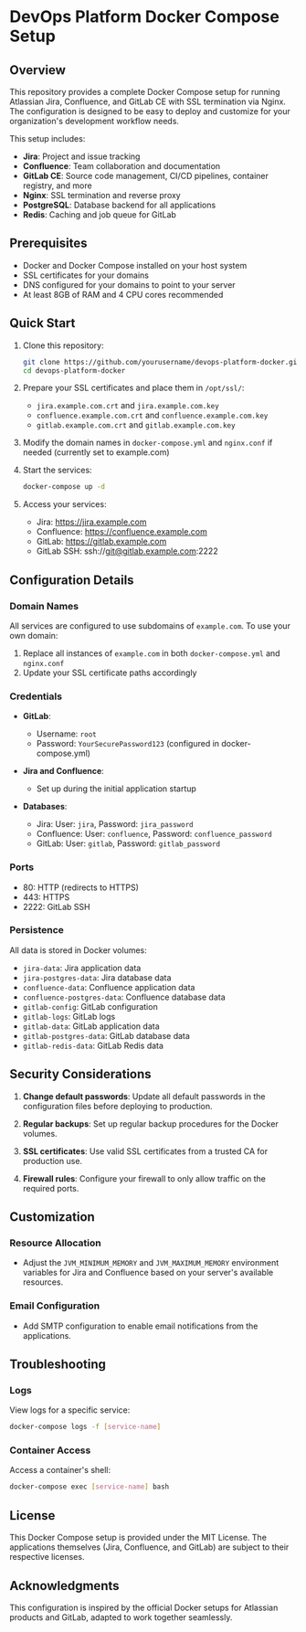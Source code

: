 # DevOps Platform Docker Compose Setup

## Overview

This repository provides a complete Docker Compose setup for running Atlassian Jira, Confluence, and GitLab CE with SSL termination via Nginx. The configuration is designed to be easy to deploy and customize for your organization's development workflow needs.

This setup includes:

- **Jira**: Project and issue tracking
- **Confluence**: Team collaboration and documentation
- **GitLab CE**: Source code management, CI/CD pipelines, container registry, and more
- **Nginx**: SSL termination and reverse proxy
- **PostgreSQL**: Database backend for all applications
- **Redis**: Caching and job queue for GitLab

## Prerequisites

- Docker and Docker Compose installed on your host system
- SSL certificates for your domains
- DNS configured for your domains to point to your server
- At least 8GB of RAM and 4 CPU cores recommended

## Quick Start

1. Clone this repository:
   ```bash
   git clone https://github.com/yourusername/devops-platform-docker.git
   cd devops-platform-docker
   ```

2. Prepare your SSL certificates and place them in `/opt/ssl/`:
   - `jira.example.com.crt` and `jira.example.com.key`
   - `confluence.example.com.crt` and `confluence.example.com.key`
   - `gitlab.example.com.crt` and `gitlab.example.com.key`

3. Modify the domain names in `docker-compose.yml` and `nginx.conf` if needed (currently set to example.com)

4. Start the services:
   ```bash
   docker-compose up -d
   ```

5. Access your services:
   - Jira: https://jira.example.com
   - Confluence: https://confluence.example.com
   - GitLab: https://gitlab.example.com
   - GitLab SSH: ssh://git@gitlab.example.com:2222

## Configuration Details

### Domain Names

All services are configured to use subdomains of `example.com`. To use your own domain:

1. Replace all instances of `example.com` in both `docker-compose.yml` and `nginx.conf`
2. Update your SSL certificate paths accordingly

### Credentials

- **GitLab**:
  - Username: `root`
  - Password: `YourSecurePassword123` (configured in docker-compose.yml)

- **Jira and Confluence**:
  - Set up during the initial application startup

- **Databases**:
  - Jira: User: `jira`, Password: `jira_password`
  - Confluence: User: `confluence`, Password: `confluence_password`
  - GitLab: User: `gitlab`, Password: `gitlab_password`

### Ports

- 80: HTTP (redirects to HTTPS)
- 443: HTTPS
- 2222: GitLab SSH

### Persistence

All data is stored in Docker volumes:
- `jira-data`: Jira application data
- `jira-postgres-data`: Jira database data
- `confluence-data`: Confluence application data
- `confluence-postgres-data`: Confluence database data
- `gitlab-config`: GitLab configuration
- `gitlab-logs`: GitLab logs
- `gitlab-data`: GitLab application data
- `gitlab-postgres-data`: GitLab database data
- `gitlab-redis-data`: GitLab Redis data

## Security Considerations

1. **Change default passwords**: Update all default passwords in the configuration files before deploying to production.

2. **Regular backups**: Set up regular backup procedures for the Docker volumes.

3. **SSL certificates**: Use valid SSL certificates from a trusted CA for production use.

4. **Firewall rules**: Configure your firewall to only allow traffic on the required ports.

## Customization

### Resource Allocation

- Adjust the `JVM_MINIMUM_MEMORY` and `JVM_MAXIMUM_MEMORY` environment variables for Jira and Confluence based on your server's available resources.

### Email Configuration

- Add SMTP configuration to enable email notifications from the applications.

## Troubleshooting

### Logs

View logs for a specific service:
```bash
docker-compose logs -f [service-name]
```

### Container Access

Access a container's shell:
```bash
docker-compose exec [service-name] bash
```

## License

This Docker Compose setup is provided under the MIT License. The applications themselves (Jira, Confluence, and GitLab) are subject to their respective licenses.

## Acknowledgments

This configuration is inspired by the official Docker setups for Atlassian products and GitLab, adapted to work together seamlessly.
